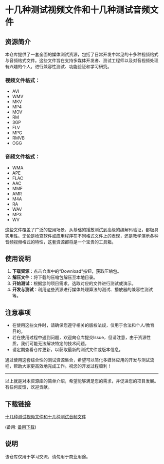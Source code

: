 # 十几种测试视频文件和十几种测试音频文件

## 资源简介

本仓库提供了一套全面的媒体测试资源，包括了日常开发中常见的十多种视频格式与音频格式文件。这些文件旨在支持多媒体开发者、测试工程师以及对音视频处理有兴趣的个人，进行兼容性测试、功能验证和学习研究。

### 视频文件格式：
- AVI
- WMV
- MKV
- MP4
- MOV
- RM
- 3GP
- FLV
- MPG
- RMVB
- OGG

### 音频文件格式：
- WMA
- APE
- FLAC
- AAC
- MMF
- AMR
- M4A
- RA
- WAV
- MP3
- WV

这些文件覆盖了广泛的应用场景，从基础的播放测试到高级的编解码验证，都极具实用性。无论是检查软件或应用程序在不同格式文件上的表现，还是教学演示各种音频视频格式的特性，这套资源都将是一个宝贵的工具箱。

## 使用说明

1. **下载资源**：点击仓库中的“Download”按钮，获取压缩包。
2. **解压文件**：将下载的压缩包解压至本地目录。
3. **开始测试**：根据您的项目需求，选取对应的文件进行测试或演示。
4. **开发与测试**：利用这些资源进行媒体处理算法的测试、播放器的兼容性测试等。

## 注意事项

- 在使用这些文件时，请确保您遵守相关的版权法规，仅用于合法和个人/教育目的。
- 若在使用过程中遇到问题，欢迎向仓库提交Issue，但请注意，由于资源性质，我们可能无法解决特定的技术问题。
- 请定期查看仓库更新，以获取最新的测试文件或版本信息。

通过使用这套综合性的测试资源集合，希望可以简化多媒体应用的开发与测试流程，帮助大家更高效地完成工作。祝您的开发过程顺利！

---

以上就是对本资源库的简单介绍，希望能够满足您的需求，并促进您的项目发展。有任何反馈，欢迎贡献。

## 下载链接
[十几种测试视频文件和十几种测试音频文件](https://pan.quark.cn/s/2e9099d42be8) 

(备用: [备用下载](https://pan.baidu.com/s/1R358Lf4ccgAnC_VZRNztGg?pwd=1234))

## 说明

该仓库仅用于学习交流，请勿用于商业用途。

